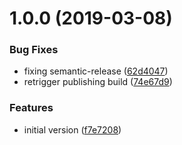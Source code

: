 # 1.0.0 (2019-03-08)


### Bug Fixes

* fixing semantic-release ([62d4047](https://github.com/NaturalCycles/secret-lib/commit/62d4047))
* retrigger publishing build ([74e67d9](https://github.com/NaturalCycles/secret-lib/commit/74e67d9))


### Features

* initial version ([f7e7208](https://github.com/NaturalCycles/secret-lib/commit/f7e7208))
